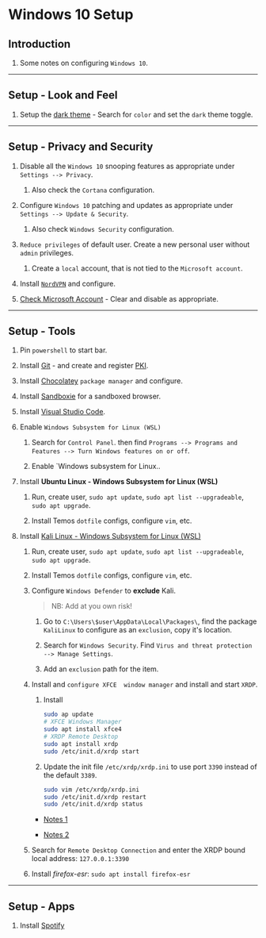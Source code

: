 # Windows 10 Setup

## Introduction

1. Some notes on configuring `Windows 10`.

---

## Setup - Look and Feel

1. Setup the [dark theme](https://www.youtube.com/watch?v=jGCdSeKEK1o) - Search for `color` and set the `dark` theme toggle.

---

## Setup - Privacy and Security

1. Disable all the `Windows 10` snooping features as appropriate under `Settings --> Privacy`.

    1. Also check the `Cortana` configuration.

2. Configure `Windows 10` patching and updates as appropriate under `Settings --> Update & Security`.

    1. Also check `Windows Security` configuration.

3. `Reduce privileges` of default user. Create a new personal user without `admin` privileges.

    1. Create a `local` account, that is not tied to the `Microsoft account`.

4. Install [`NordVPN`](https://nordvpn.com/download) and configure.

5. [Check Microsoft Account](https://account.microsoft.com/account/privacy?ref=privacy-windowssettings&ru=https%3A%2F%2Faccount.microsoft.com%2Fprivacy%3Fref%3Dprivacy-windowssettings&destrt=privacy-dashboard) - Clear and disable as appropriate.

---

## Setup - Tools

1. Pin `powershell` to start bar.

2. Install [Git](https://git-scm.com/downloads) - and create and register [PKI](https://help.github.com/en/enterprise/2.17/user/authenticating-to-github/generating-a-new-ssh-key-and-adding-it-to-the-ssh-agent).

3. Install [Chocolatey](https://chocolatey.org) `package manager` and configure.

4. Install [Sandboxie](https://www.sandboxie.com) for a sandboxed browser.

5. Install [Visual Studio Code](https://code.visualstudio.com).

6. Enable `Windows Subsystem for Linux (WSL)`

    1. Search for `Control Panel`. then find `Programs --> Programs and Features --> Turn Windows features on or off`.

    2. Enable `Windows subsystem for Linux..

6. Install __Ubuntu Linux - Windows Subsystem for Linux (WSL)__

    1. Run, create user, `sudo apt update`, `sudo apt list --upgradeable`, `sudo apt upgrade`.

    2. Install Temos `dotfile` configs, configure `vim`, etc.

7. Install [Kali Linux - Windows Subsystem for Linux (WSL)](https://www.youtube.com/watch?v=8Qlq4GItKb4)

    1. Run, create user, `sudo apt update`, `sudo apt list --upgradeable`, `sudo apt upgrade`.

    2. Install Temos `dotfile` configs, configure `vim`, etc.

    3. Configure `Windows Defender` to __exclude__ Kali.

        > NB: Add at you own risk! 

        1. Go to `C:\Users\$user\AppData\Local\Packages\`, find the package `KaliLinux` to configure as an `exclusion`, copy it's location.

        2. Search for `Windows Security`. Find `Virus and threat protection --> Manage Settings`.

        3. Add an `exclusion` path for the item.
    
    3. Install and `configure XFCE  window manager` and install and start `XRDP`.

        1. Install

            ```bash
            sudo ap update
            # XFCE Windows Manager
            sudo apt install xfce4
            # XRDP Remote Desktop 
            sudo apt install xrdp
            sudo /etc/init.d/xrdp start
            ```

        1. Update the init file `/etc/xrdp/xrdp.ini` to use port `3390` instead of the default `3389`.

            ```bash
            sudo vim /etc/xrdp/xrdp.ini
            sudo /etc/init.d/xrdp restart
            sudo /etc/init.d/xrdp status
            ```

        * [Notes 1](https://eecs.blog/wsl-gui-installation-for-kali-linux)

        * [Notes 2](https://token2shell.com/howto/x410/running-xfce-desktop-on-kali-linux-wsl)
    
    4. Search for `Remote Desktop Connection` and enter the XRDP bound local address: `127.0.0.1:3390`

    5. Install _firefox-esr_: `sudo apt install firefox-esr`

---

## Setup - Apps

1. Install [Spotify](https://www.spotify.com/uk/download/windows)

